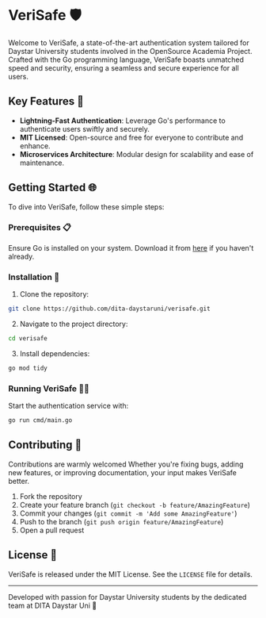# VeriSafe 🛡️

Welcome to VeriSafe, a state-of-the-art authentication system tailored for Daystar University students involved in the OpenSource Academia Project. Crafted with the Go programming language, VeriSafe boasts unmatched speed and security, ensuring a seamless and secure experience for all users.

## Key Features 🚀

- **Lightning-Fast Authentication**: Leverage Go's performance to authenticate users swiftly and securely.
- **MIT Licensed**: Open-source and free for everyone to contribute and enhance.
- **Microservices Architecture**: Modular design for scalability and ease of maintenance.

## Getting Started 🌐

To dive into VeriSafe, follow these simple steps:

### Prerequisites 📋

Ensure Go is installed on your system. Download it from [here](https://golang.org/dl/) if you haven't already.

### Installation 🔧

1. Clone the repository:

```bash
git clone https://github.com/dita-daystaruni/verisafe.git
```

2. Navigate to the project directory:

```bash
cd verisafe
```

3. Install dependencies:

```bash
go mod tidy
```


### Running VeriSafe 🏃‍♀️

Start the authentication service with:

```bash
go run cmd/main.go
```


## Contributing 🤝

Contributions are warmly welcomed Whether you're fixing bugs, adding new features, or improving documentation, your input makes VeriSafe better.

1. Fork the repository
2. Create your feature branch (`git checkout -b feature/AmazingFeature`)
3. Commit your changes (`git commit -m 'Add some AmazingFeature'`)
4. Push to the branch (`git push origin feature/AmazingFeature`)
5. Open a pull request

## License 📄

VeriSafe is released under the MIT License. See the `LICENSE` file for details.

---

Developed with passion for Daystar University students by the dedicated team at DITA Daystar Uni 🌟

